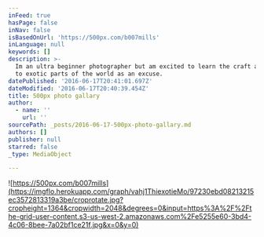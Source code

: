 ```yaml
---
inFeed: true
hasPage: false
inNav: false
isBasedOnUrl: 'https://500px.com/b007mills'
inLanguage: null
keywords: []
description: >-
  Im an ultra beginner photographer but am excited to learn the craft and travel
  to exotic parts of the world as an excuse.
datePublished: '2016-06-17T20:41:01.697Z'
dateModified: '2016-06-17T20:40:39.454Z'
title: 500px photo gallary
author:
  - name: ''
    url: ''
sourcePath: _posts/2016-06-17-500px-photo-gallary.md
authors: []
publisher: null
starred: false
_type: MediaObject

---
```

![https://500px.com/b007mills](https://imgflo.herokuapp.com/graph/vahj1ThiexotieMo/97230ebd08213215ec3572813319a3be/croprotate.jpg?cropheight=1364&cropwidth=2048&degrees=0&input=https%3A%2F%2Fthe-grid-user-content.s3-us-west-2.amazonaws.com%2Fe5255e60-3bd4-4c06-8bee-7a02bf1ce21f.jpg&x=0&y=0)